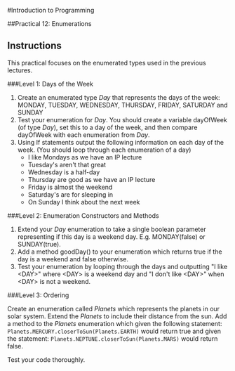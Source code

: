 #Introduction to Programming

##Practical 12: Enumerations 

## Instructions

This practical focuses on the enumerated types used in the previous lectures.

###Level 1: Days of the Week

1. Create an enumerated type _Day_ that represents the days of the week:
MONDAY, TUESDAY, WEDNESDAY, THURSDAY, FRIDAY, SATURDAY and 
SUNDAY
2. Test your enumeration for _Day_. You should create a variable dayOfWeek (of type _Day_), set this to a day of the week, and then compare dayOfWeek with each enumeration from _Day_.
3. Using If statements output the following information on each day of the week. (You should loop through each enumeration of a day)
   - I like Mondays as we have an IP lecture
   - Tuesday's aren't that great
   - Wednesday is a half-day
   - Thursday are good as we have an IP lecture
   - Friday is almost the weekend
   - Saturday's are for sleeping in
   - On Sunday I think about the next week

###Level 2: Enumeration Constructors and Methods

1. Extend your _Day_ enumeration to take a single boolean parameter representing if this day is a weekend day. E.g. MONDAY(false) or SUNDAY(true).
2. Add a method goodDay() to your enumeration which returns true if the day is a weekend and false otherwise.
3. Test your enumeration by looping through the days and outputting "I like \<DAY>" where \<DAY> is a weekend day and "I don't like \<DAY>" when \<DAY> is not a weekend.

###Level 3: Ordering

Create an enumeration called _Planets_ which represents the planets in our solar system. Extend the _Planets_ to include their distance from the sun. Add a method to the _Planets_ enumeration which given the following statement:
   ```Planets.MERCURY.closerToSun(Planets.EARTH)```
would return true and given the statement:
```Planets.NEPTUNE.closerToSun(Planets.MARS)```
would return false.

Test your code thoroughly.